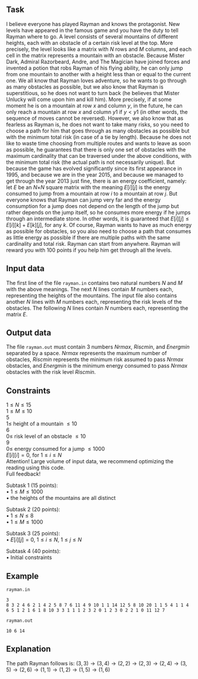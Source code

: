 ## Task

I believe everyone has played Rayman and knows the protagonist. New levels have appeared in the famous game and you have the duty to tell Rayman where to go. A level consists of several mountains of different heights, each with an obstacle of a certain risk level at the top. More precisely, the level looks like a matrix with $N$ rows and $M$ columns, and each cell in the matrix represents a mountain with an obstacle. Because Mister Dark, Admiral Razorbeard, Andre, and The Magician have joined forces and invented a potion that robs Rayman of his flying ability, he can only jump from one mountain to another with a height less than or equal to the current one. We all know that Rayman loves adventure, so he wants to go through as many obstacles as possible, but we also know that Rayman is superstitious, so he does not want to turn back (he believes that Mister Unlucky will come upon him and kill him). More precisely, if at some moment he is on a mountain at row $x$ and column $y$, in the future, he can only reach a mountain at row $x$ and column $y1$ if $y < y1$ (in other words, the sequence of moves cannot be reversed). However, we also know that as fearless as Rayman is, he does not want to take many risks, so you need to choose a path for him that goes through as many obstacles as possible but with the minimum total risk (in case of a tie by length). Because he does not like to waste time choosing from multiple routes and wants to leave as soon as possible, he guarantees that there is only one set of obstacles with the maximum cardinality that can be traversed under the above conditions, with the minimum total risk (the actual path is not necessarily unique). But because the game has evolved significantly since its first appearance in 1995, and because we are in the year 2015, and because we managed to get through the year 2013 just fine, there is an energy coefficient, namely: let $E$ be an $N$×$N$ square matrix with the meaning $E[i][j]$ is the energy consumed to jump from a mountain at row $i$ to a mountain at row $j$. But everyone knows that Rayman can jump very far and the energy consumption for a jump does not depend on the length of the jump but rather depends on the jump itself, so he consumes more energy if he jumps through an intermediate stone. In other words, it is guaranteed that $E[i][j] \leq E[i][k] + E[k][j]$, for any $k$. Of course, Rayman wants to have as much energy as possible for obstacles, so you also need to choose a path that consumes as little energy as possible if there are multiple paths with the same cardinality and total risk. Rayman can start from anywhere. Rayman will reward you with 100 points if you help him get through all the levels.

## Input data

The first line of the file `rayman.in` contains two natural numbers $N$ and $M$ with the above meanings. The next $N$ lines contain $M$ numbers each, representing the heights of the mountains. The input file also contains another $N$ lines with $M$ numbers each, representing the risk levels of the obstacles. The following $N$ lines contain $N$ numbers each, representing the matrix $E$.

## Output data

The file `rayman.out` must contain 3 numbers $Nrmax$, $Riscmin$, and $Energmin$ separated by a space. $Nrmax$ represents the maximum number of obstacles, $Riscmin$ represents the minimum risk assumed to pass $Nrmax$ obstacles, and $Energmin$ is the minimum energy consumed to pass $Nrmax$ obstacles with the risk level $Riscmin$.

## Constraints

$1 \leq N \leq 15$  
$1 \leq M \leq 10$  
$5$  
$1 \leq$ height of a mountain $\leq 10$  
$6$  
$0 \leq$ risk level of an obstacle $\leq 10$  
$9$  
$0 \leq$ energy consumed for a jump $\leq 1000$  
$E[i][i] = 0$, for $1 \leq i \leq N$  
Attention! Large volume of input data, we recommend optimizing the reading using this code.  
Full feedback!  

Subtask 1 (15 points):  
• $1 \leq M \leq 1000$  
• the heights of the mountains are all distinct

Subtask 2 (20 points):  
• $1 \leq N \leq 8$  
• $1 \leq M \leq 1000$  

Subtask 3 (25 points):  
• $E[i][j] = 0$, $1 \leq i \leq N$, $1 \leq j \leq N$  

Subtask 4 (40 points):  
• Initial constraints

## Example

`rayman.in`

```
3
8 3 2 4 6 2 1 4 2 5 8 7 6 11 4 9 10 1 1 14 12 5 8 10 20 1 1 5 4 1 1 4 6 5 1 2 1 6 1 8 10 3 3 1 1 1 2 3 2 0 1 2 3 0 2 2 1 0 11 12 7
```

`rayman.out`

```
10 6 14
```

## Explanation

The path Rayman follows is: $(3, 3) \rightarrow (3, 4) \rightarrow (2, 2) \rightarrow (2, 3) \rightarrow (2, 4) \rightarrow (3, 5) \rightarrow (2, 6) \rightarrow (1, 1) \rightarrow (1, 2) \rightarrow (1, 5) \rightarrow (1, 6)$